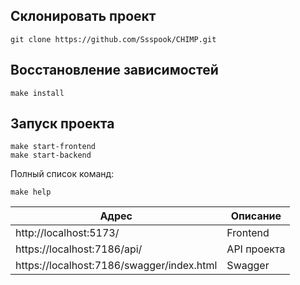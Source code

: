 ## Склонировать проект
```shell
git clone https://github.com/Ssspook/CHIMP.git
```

## Восстановление зависимостей

```shell
make install
```

## Запуск проекта

```shell
make start-frontend
make start-backend
```

Полный список команд:

```shell
make help
```

| Адрес                                     | Описание    |
|-------------------------------------------|-------------|
| http://localhost:5173/                    | Frontend    |
| https://localhost:7186/api/               | API проекта |
| https://localhost:7186/swagger/index.html | Swagger     |
